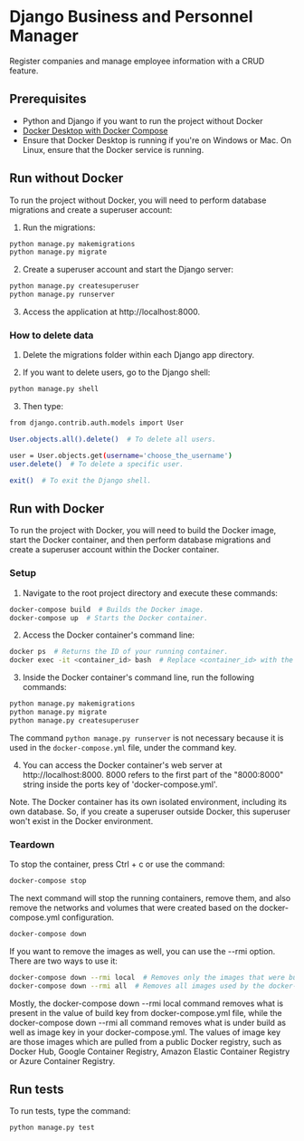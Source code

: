 # Django Business and Personnel Manager

Register companies and manage employee information with a CRUD feature.

## Prerequisites

- Python and Django if you want to run the project without Docker
- [Docker Desktop with Docker Compose](https://docs.docker.com/compose/install/)
- Ensure that Docker Desktop is running if you're on Windows or Mac. 
On Linux, ensure that the Docker service is running.

## Run without Docker

To run the project without Docker, you will need to perform database migrations 
and create a superuser account:

1. Run the migrations: 

```bash 
python manage.py makemigrations 
python manage.py migrate
```

2. Create a superuser account and start the Django server:

```bash
python manage.py createsuperuser
python manage.py runserver
```

3. Access the application at http://localhost:8000.

### How to delete data

1. Delete the migrations folder within each Django app directory.


2. If you want to delete users, go to the Django shell:

```bash
python manage.py shell
```

3. Then type:

```bash
from django.contrib.auth.models import User 

User.objects.all().delete()  # To delete all users.

user = User.objects.get(username='choose_the_username')  
user.delete()  # To delete a specific user.

exit()  # To exit the Django shell.
```


## Run with Docker

To run the project with Docker, you will need to build the Docker image, 
start the Docker container, and then perform database migrations and create 
a superuser account within the Docker container.


### Setup

1. Navigate to the root project directory and execute these commands:

```bash
docker-compose build  # Builds the Docker image.
docker-compose up  # Starts the Docker container.
```

2. Access the Docker container's command line:

```bash
docker ps  # Returns the ID of your running container.
docker exec -it <container_id> bash  # Replace <container_id> with the ID from the previous command.
```

3. Inside the Docker container's command line, run the following commands:

```bash
python manage.py makemigrations 
python manage.py migrate
python manage.py createsuperuser
```

The command `python manage.py runserver` is not necessary because
it is used in the `docker-compose.yml` file, under the command key.

4. You can access the Docker container's web server at http://localhost:8000.
8000 refers to the first part of the "8000:8000" string inside the ports key
of 'docker-compose.yml'.

Note. The Docker container has its own isolated environment, 
including its own database. So, if you create a superuser outside Docker, 
this superuser won't exist in the Docker environment.


### Teardown

To stop the container, press Ctrl + c or use the command:

```bash
docker-compose stop
```

The next command will stop the running containers, remove them, and also remove 
the networks and volumes that were created based on the docker-compose.yml configuration.

```bash
docker-compose down
```

If you want to remove the images as well, you can use the --rmi option. 
There are two ways to use it:

```bash
docker-compose down --rmi local  # Removes only the images that were built locally.
docker-compose down --rmi all  # Removes all images used by the docker-compose.yml.
```

Mostly, the docker-compose down --rmi local command removes what
is present in the value of build key from docker-compose.yml file, while
the docker-compose down --rmi all command removes what is under build
as well as image key in your docker-compose.yml. The values of image
key are those images which are pulled from a public Docker registry,
such as Docker Hub, Google Container Registry, Amazon Elastic Container Registry
or Azure Container Registry.


## Run tests

To run tests, type the command:

```bash
python manage.py test
```
